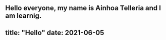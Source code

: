 Hello everyone, my name is Ainhoa Telleria and I am learnig.
---
title: "Hello"
date: 2021-06-05
---
